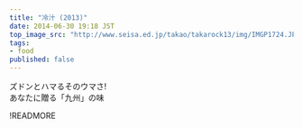 ```yaml
---
title: "冷汁 (2013)"
date: 2014-06-30 19:18 JST
top_image_src: "http://www.seisa.ed.jp/takao/takarock13/img/IMGP1724.JPG"
tags:
- food
published: false
---
```

ズドンとハマるそのウマさ!  
あなたに贈る「九州」の味

!READMORE